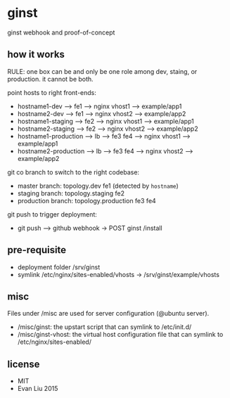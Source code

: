 # ginst
ginst webhook and proof-of-concept

## how it works

RULE: one box can be and only be one role among dev, staing, or production. it cannot be both.

point hosts to right front-ends:

 * hostname1-dev --> fe1 --> nginx vhost1 --> example/app1
 * hostname2-dev --> fe1 --> nginx vhost2 --> example/app2
 * hostname1-staging --> fe2 --> nginx vhost1 --> example/app1
 * hostname2-staging --> fe2 --> nginx vhost2 --> example/app2
 * hostname1-production --> lb --> fe3 fe4 --> nginx vhost1 --> example/app1
 * hostname2-production --> lb --> fe3 fe4 --> nginx vhost2 --> example/app2

git co branch to switch to the right codebase:

 * master branch: topology.dev fe1 (detected by `hostname`)
 * staging branch: topology.staging fe2
 * production branch: topology.production fe3 fe4

git push to trigger deployment:

 * git push --> github webhook -> POST ginst /install

## pre-requisite

 * deployment folder /srv/ginst
 * symlink /etc/nginx/sites-enabled/vhosts -> /srv/ginst/example/vhosts

## misc
Files under /misc are used for server configuration (@ubuntu server).

 * /misc/ginst: the upstart script that can symlink to /etc/init.d/
 * /misc/ginst-vhost: the virtual host configuration file that can symlink to /etc/nginx/sites-enabled/

## license
* MIT
* Evan Liu 2015
